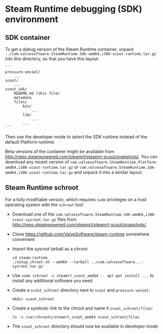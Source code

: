 Steam Runtime debugging (SDK) environment
=========================================

SDK container
-------------

To get a debug version of the Steam Runtime container, unpack
`../com.valvesoftware.SteamRuntime.Sdk-amd64,i386-scout-runtime.tar.gz`
  into this directory, so that you have this layout:

    ```
    pressure-vessel/
        ...
    scout/
        ...
    scout_sdk/
        README.md (this file)
        metadata
        files/
            bin/
                ...
            lib/
                ...
            ...
    ```

Then use the developer mode to select the SDK runtime instead of the
default Platform runtime.

Beta versions of the container might be available from
<http://repo.steampowered.com/steamrt/steamrt-scout/snapshots/>.
You can download any recent version of
`com.valvesoftware.SteamRuntime.Platform-amd64,i386-scout-runtime.tar.gz`
or `com.valvesoftware.SteamRuntime.Sdk-amd64,i386-scout-runtime.tar.gz`
and unpack it into a similar layout.

Steam Runtime schroot
---------------------

For a fully modifiable version, which requires `sudo` privileges on a
host operating system with the `schroot` tool:

* Download one of the
  `com.valvesoftware.SteamRuntime.Sdk-amd64,i386-scout-sysroot.tar.gz`
  files from
  <http://repo.steampowered.com/steamrt/steamrt-scout/snapshots/>

* Clone https://github.com/ValveSoftware/steam-runtime somewhere convenient

* Import the sysroot tarball as a chroot:

    ```
    cd steam-runtime
    ./setup_chroot.sh --amd64 --tarball ../com.valvesoftware...-sysroot.tar.gz
    ```

* Use `sudo schroot -c steamrt_scout_amd64 -- apt-get install ...` to
    install any additional software you need

* Create a `scout_schroot` directory next to `scout` and `pressure-vessel`:

    ```
    mkdir scout_schroot
    ```

* Create a symbolic link to the chroot and name it `scout_schroot/files`:

    ```
    ln -s /var/chroots/steamrt_scout_amd64 scout_schroot/files
    ```

* The `scout_schroot` directory should now be available in developer mode
